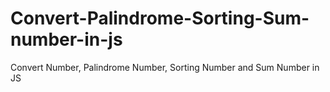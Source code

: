 # Convert-Palindrome-Sorting-Sum-number-in-js
Convert Number, Palindrome Number, Sorting Number and Sum Number in JS
